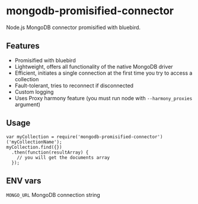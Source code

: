 # mongodb-promisified-connector
Node.js MongoDB connector promisified with bluebird.

## Features

- Promisified with bluebird
- Lightweight, offers all functionality of the native MongoDB driver
- Efficient, initiates a single connection at the first time you try to access a collection
- Fault-tolerant, tries to reconnect if disconnected
- Custom logging
- Uses Proxy harmony feature (you must run node with `--harmony_proxies` argument)

## Usage

```node
var myCollection = require('mongodb-promisified-connector')('myCollectionName');
myCollection.find({})
  .then(function(resultArray) {
    // you will get the documents array
  });
```

## ENV vars

`MONGO_URL` MongoDB connection string
